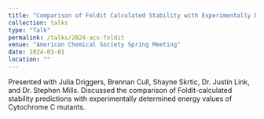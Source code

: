 ```yaml
---
title: "Comparison of Foldit Calculated Stability with Experimentally Determined Energy Values of Cytochrome C Mutants"
collection: talks
type: "Talk"
permalink: /talks/2024-acs-foldit
venue: "American Chemical Society Spring Meeting"
date: 2024-03-01
location: ""
---
```

Presented with Julia Driggers, Brennan Cull, Shayne Skrtic, Dr. Justin Link, and Dr. Stephen Mills. Discussed the comparison of Foldit-calculated stability predictions with experimentally determined energy values of Cytochrome C mutants.

